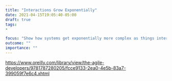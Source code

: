 ```yaml
---
title: "Interactions Grow Exponentially"
date: 2021-04-15T19:05:40-05:00
draft: true
tags:
-

focus: "Show how systems get exponentially more complex as things interact."
outcome: ""
importance: ""
---
```


https://www.oreilly.com/library/view/the-agile-developers/9781787280205/fcce9133-2ea0-4e5b-83a7-399059f7e6c4.xhtml
